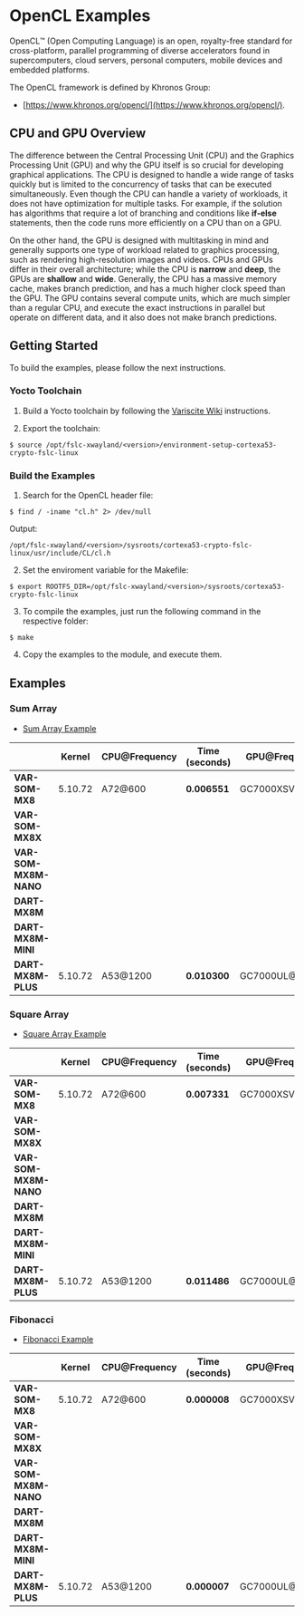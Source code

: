 # OpenCL Examples

OpenCL:tm: (Open Computing Language) is an open, royalty-free standard for
cross-platform, parallel programming of diverse accelerators found in
supercomputers, cloud servers, personal computers, mobile devices and embedded
platforms.

The OpenCL framework is defined by Khronos Group:

* [https://www.khronos.org/opencl/](https://www.khronos.org/opencl/).

## CPU and GPU Overview

The difference between the Central Processing Unit (CPU) and the Graphics
Processing Unit (GPU) and why the GPU itself is so crucial for developing
graphical applications. The CPU is designed to handle a wide range of tasks
quickly but is limited to the concurrency of tasks that can be executed
simultaneously. Even though the CPU can handle a variety of workloads, it does
not have optimization for multiple tasks. For example, if the solution has
algorithms that require a lot of branching and conditions like **if-else**
statements, then the code runs more efficiently on a CPU than on a GPU.

On the other hand, the GPU is designed with multitasking in mind and generally
supports one type of workload related to graphics processing, such as rendering
high-resolution images and videos. CPUs and GPUs differ in their overall
architecture; while the CPU is **narrow** and **deep**, the GPUs are
**shallow** and **wide**. Generally, the CPU has a massive memory cache, makes
branch prediction, and has a much higher clock speed than the GPU. The GPU
contains several compute units, which are much simpler than a regular CPU, and
execute the exact instructions in parallel but operate on different data, and
it also does not make branch predictions.

## Getting Started

To build the examples, please follow the next instructions.

### Yocto Toolchain

1. Build a Yocto toolchain by following the
[Variscite Wiki](https://variwiki.com/) instructions.

2. Export the toolchain:

```console
$ source /opt/fslc-xwayland/<version>/environment-setup-cortexa53-crypto-fslc-linux
```

### Build the Examples

1. Search for the OpenCL header file:

```console
$ find / -iname "cl.h" 2> /dev/null
```
Output:

```console
/opt/fslc-xwayland/<version>/sysroots/cortexa53-crypto-fslc-linux/usr/include/CL/cl.h
```

2. Set the enviroment variable for the Makefile:

```console
$ export ROOTFS_DIR=/opt/fslc-xwayland/<version>/sysroots/cortexa53-crypto-fslc-linux
```

3. To compile the examples, just run the following command in the respective folder:

```console
$ make
```
4. Copy the examples to the module, and execute them.


## Examples

### Sum Array

* [Sum Array Example](https://github.com/varigit/var-demos/tree/master/opencl/sum)

|                        | Kernel  | CPU@Frequency | Time (seconds)  | GPU@Frequency  | Time (seconds) |
|------------------------|---------|---------------|-----------------|----------------|----------------|
| **VAR-SOM-MX8**        | 5.10.72 | A72@600       | **0.006551**    | GC7000XSVX@624 | **0.000887**   |
| **VAR-SOM-MX8X**       |         |               |                 |                |                |
| **VAR-SOM-MX8M-NANO**  |         |               |                 |                |                |
| **DART-MX8M**          |         |               |                 |                |                |
| **DART-MX8M-MINI**     |         |               |                 |                |                |
| **DART-MX8M-PLUS**     | 5.10.72 | A53@1200      | **0.010300**    | GC7000UL@1000  | **0.002497**   |


### Square Array

* [Square Array Example](https://github.com/varigit/var-demos/tree/master/opencl/square)

|                        | Kernel  | CPU@Frequency | Time (seconds)  | GPU@Frequency  | Time (seconds) |
|------------------------|---------|---------------|-----------------|----------------|----------------|
| **VAR-SOM-MX8**        | 5.10.72 | A72@600       | **0.007331**    | GC7000XSVX@624 | **0.000913**   |
| **VAR-SOM-MX8X**       |         |               |                 |                |                |
| **VAR-SOM-MX8M-NANO**  |         |               |                 |                |                |
| **DART-MX8M**          |         |               |                 |                |                |
| **DART-MX8M-MINI**     |         |               |                 |                |                |
| **DART-MX8M-PLUS**     | 5.10.72 | A53@1200      | **0.011486**    | GC7000UL@1000  | **0.002504**   |

### Fibonacci

* [Fibonacci Example](https://github.com/varigit/var-demos/tree/master/opencl/fib)

|                        | Kernel  | CPU@Frequency | Time (seconds)  | GPU@Frequency  | Time (seconds) |
|------------------------|---------|---------------|-----------------|----------------|----------------|
| **VAR-SOM-MX8**        | 5.10.72 | A72@600       | **0.000008**    | GC7000XSVX@624 | **0.000188**   |
| **VAR-SOM-MX8X**       |         |               |                 |                |                |
| **VAR-SOM-MX8M-NANO**  |         |               |                 |                |                |
| **DART-MX8M**          |         |               |                 |                |                |
| **DART-MX8M-MINI**     |         |               |                 |                |                |
| **DART-MX8M-PLUS**     | 5.10.72 | A53@1200      | **0.000007**    | GC7000UL@1000  | **0.000109**   |

